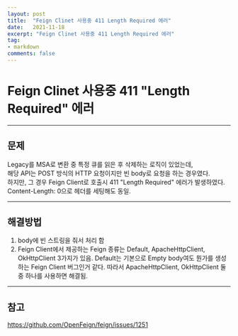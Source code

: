 ```yaml
---
layout: post
title:  "Feign Clinet 사용중 411 Length Required 에러"
date:   2021-11-18
excerpt: "Feign Clinet 사용중 411 Length Required 에러"
tag:
- markdown 
comments: false
---
```



# Feign Clinet 사용중 411 "Length Required" 에러

___


## __문제__
Legacy를 MSA로 변환 중 특정 큐를 읽은 후 삭제하는 로직이 있었는데,  
해당 API는 POST 방식의 HTTP 요청이지만 빈 body로 요청을 하는 경우였다.  
하지만, 그 경우 Feign Client로 호출시 411 "Length Required" 에러가 발생하였다.
Content-Length: 0으로 헤더를 세팅해도 동일.
___

## __해결방법__

1. body에 빈 스트링을 줘서 처리 함
2. Feign Client에서 제공하는 Feign 종류는 Default, ApacheHttpClient, OkHttpClient 3가지가 있음.
Default는 기본으로 Empty body여도 뭔가를 생성하는 Feign Client 버그인거 같다.
따라서 ApacheHttpClient, OkHttpClient 둘중 하나를 사용하면 해결됨.

___


## __참고__
https://github.com/OpenFeign/feign/issues/1251  